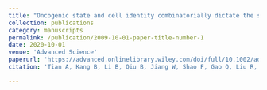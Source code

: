 ```yaml
---
title: "Oncogenic state and cell identity combinatorially dictate the susceptibility of cells within glioma development hierarchy to IGF1R targeting"
collection: publications
category: manuscripts
permalink: /publication/2009-10-01-paper-title-number-1
date: 2020-10-01
venue: 'Advanced Science'
paperurl: 'https://advanced.onlinelibrary.wiley.com/doi/full/10.1002/advs.202001724'
citation: 'Tian A, Kang B, Li B, Qiu B, Jiang W, Shao F, Gao Q, Liu R, Cai C, Jing R, Wang W, Chen P, Liang Q, Bao L, Man J, Wang Y, Shi Y, Li J, Yang M, Wang L, Zhang J, Hippenmeyer S, Zhu J, Bian X, Wang YJ, Liu C. Oncogenic State and Cell Identity Combinatorially Dictate the Susceptibility of Cells within Glioma Development Hierarchy to IGF1R Targeting. Adv Sci (Weinh). 2020 Oct 1;7(21):2001724.'

---
```

